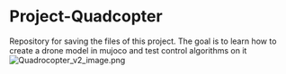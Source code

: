 # Project-Quadcopter
Repository for saving the files of this project. 
The goal is to learn how to create a drone model in mujoco and test control algorithms on it
![Quadrocopter_v2_image.png](Quadrocopter_v2_image.png)

